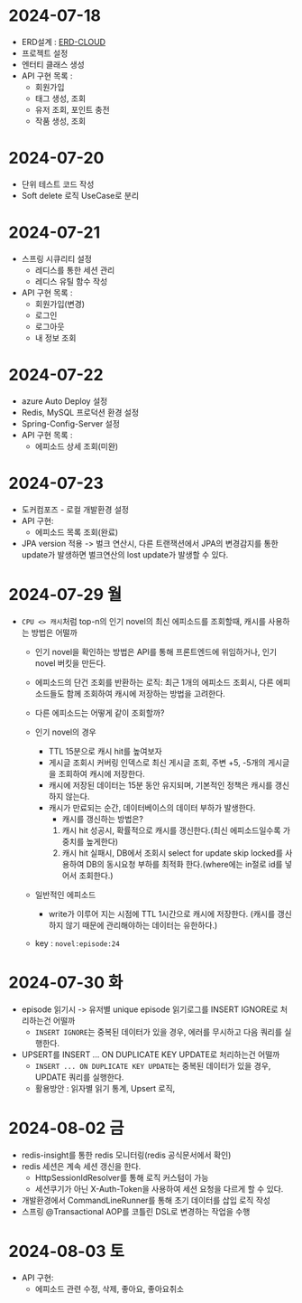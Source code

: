 # 2024-07-18
- ERD설계 : [ERD-CLOUD](https://www.erdcloud.com/d/gDSmQCFvmiYyNmirq)
- 프로젝트 설정
- 엔터티 클래스 생성
- API 구현 목록 : 
  - 회원가입
  - 태그 생성, 조회
  - 유저 조회, 포인트 충전
  - 작품 생성, 조회

# 2024-07-20
- 단위 테스트 코드 작성
- Soft delete 로직 UseCase로 분리

# 2024-07-21
- 스프링 시큐리티 설정
  - 레디스를 통한 세션 관리
  - 레디스 유틸 함수 작성
- API 구현 목록 :
  - 회원가입(변경) 
  - 로그인
  - 로그아웃
  - 내 정보 조회

# 2024-07-22
- azure Auto Deploy 설정
- Redis, MySQL 프로덕션 환경 설정
- Spring-Config-Server 설정
- API 구현 목록 :
  - 에피소드 상세 조회(미완)

# 2024-07-23
- 도커컴포즈 - 로컬 개발환경 설정
- API 구현:
  - 에피소드 목록 조회(완료)
- JPA version 적용 -> 벌크 연산시, 다른 트랜잭션에서 JPA의 변경감지를 통한 update가 발생하면 벌크연산의 lost update가 발생할 수 있다.

# 2024-07-29 월
- `CPU <> 캐시`처럼 top-n의 인기 novel의 최신 에피소드를 조회할때, 캐시를 사용하는 방법은 어떨까
  - 인기 novel을 확인하는 방법은 API를 통해 프론트엔드에 위임하거나, 인기 novel 버킷을 만든다.
  - 에피소드의 단건 조회를 반환하는 로직: 최근 1개의 에피소드 조회시, 다른 에피소드들도 함께 조회하여 캐시에 저장하는 방법을 고려한다.
  - 다른 에피소드는 어떻게 같이 조회할까?
  - 인기 novel의 경우 
    - TTL 15분으로 캐시 hit를 높여보자
    - 게시글 조회시 커버링 인덱스로 최신 게시글 조회, 주변 +5, -5개의 게시글을 조회하여 캐시에 저장한다.
    - 캐시에 저장된 데이터는 15분 동안 유지되며, 기본적인 정책은 캐시를 갱신하지 않는다.
    - 캐시가 만료되는 순간, 데이터베이스의 데이터 부하가 발생한다.
      - 캐시를 갱신하는 방법은?
      1. 캐시 hit 성공시, 확률적으로 캐시를 갱신한다.(최신 에피소드일수록 가중치를 높게한다)
      2. 캐시 hit 실패시, DB에서 조회시 select for update skip locked를 사용하여 DB의 동시요청 부하를 최적화 한다.(where에는 in절로 id를 넣어서 조회한다.)
         
  - 일반적인 에피소드
    - write가 이루어 지는 시점에 TTL 1시간으로 캐시에 저장한다.
    (캐시를 갱신하지 않기 때문에 관리해야하는 데이터는 유한하다.)
  - key : `novel:episode:24`

# 2024-07-30 화
- episode 읽기시 -> 유저별 unique episode 읽기로그를 INSERT IGNORE로 처리하는건 어떨까
  - `INSERT IGNORE`는 중복된 데이터가 있을 경우, 에러를 무시하고 다음 쿼리를 실행한다.
- UPSERT를 INSERT ... ON DUPLICATE KEY UPDATE로 처리하는건 어떨까
  - `INSERT ... ON DUPLICATE KEY UPDATE`는 중복된 데이터가 있을 경우, UPDATE 쿼리를 실행한다.
  - 활용방안 : 읽자별 읽기 통계, Upsert 로직, 

# 2024-08-02 금
- redis-insight를 통한 redis 모니터링(redis 공식문서에서 확인)
- redis 세션은 계속 세션 갱신을 한다.
  - HttpSessionIdResolver를 통해 로직 커스텀이 가능
  - 세션쿠기가 아닌 X-Auth-Token을 사용하여 세션 요청을 다르게 할 수 있다.
- 개발환경에서 CommandLineRunner를 통해 초기 데이터를 삽입 로직 작성
- 스프링 @Transactional AOP를 코틀린 DSL로 변경하는 작업을 수행

# 2024-08-03 토
- API 구현:
  - 에피소드 관련 수정, 삭제, 좋아요, 좋아요취소 